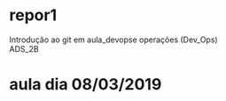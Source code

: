 # repor1
Introdução ao git em aula_devopse operações (Dev_Ops)<br/>
ADS_2B <br/>
# aula dia 08/03/2019
